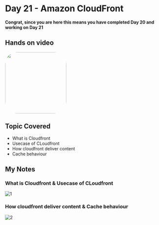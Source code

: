 # Day 21 - Amazon CloudFront

**Congrat, since you are here this means you have completed Day 20 and working on Day 21**

## Hands on video
<a href="https://youtu.be/7n-AIcNqgl8">
<img src="https://i3.ytimg.com/vi/7n-AIcNqgl8/hqdefault.jpg" align="center" width="200" style="border-radius:40px" />
</a>

## Topic Covered
 - What is Cloudfront
 - Usecase of CLoudfront
 - How cloudfront deliver content
 - Cache behaviour

## My Notes

  ### What is Cloudfront & Usecase of CLoudfront
  ![1](https://user-images.githubusercontent.com/41295276/121854498-debc0680-cd0f-11eb-993f-5e8249f2de6a.jpeg)
  
 ### How cloudfront deliver content & Cache behaviour
  ![2](https://user-images.githubusercontent.com/41295276/121854483-d9f75280-cd0f-11eb-8c91-13d7591b68ec.jpeg)
